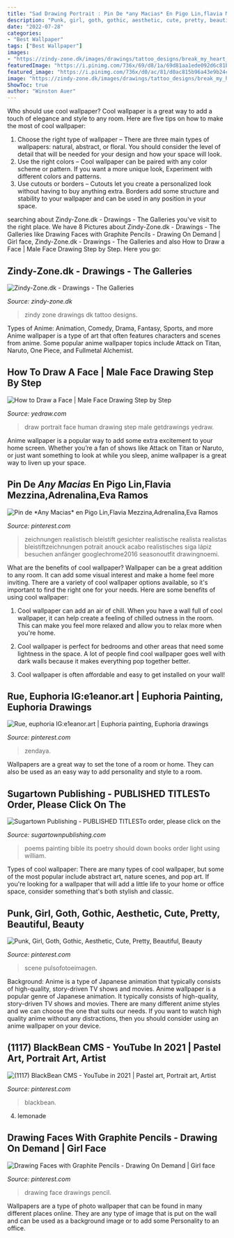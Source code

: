 ```yaml
---
title: "Sad Drawing Portrait : Pin De *any Macias* En Pigo Lin,flavia Mezzina,adrenalina,eva Ramos"
description: "Punk, girl, goth, gothic, aesthetic, cute, pretty, beautiful, beauty"
date: "2022-07-28"
categories:
- "Best Wallpaper"
tags: ["Best Wallpaper"]
images:
- "https://zindy-zone.dk/images/drawings/tattoo_designs/break_my_heart_chicano_zindy.jpg"
featuredImage: "https://i.pinimg.com/736x/69/d8/1a/69d81aa1ede092d6c81b72f47c0478a3.jpg"
featured_image: "https://i.pinimg.com/736x/d0/ac/81/d0ac815b96a43e9b24c36500b250d3ee.jpg"
image: "https://zindy-zone.dk/images/drawings/tattoo_designs/break_my_heart_chicano_zindy.jpg"
ShowToc: true
author: "Winston Auer"
---
```



Who should use cool wallpaper?
Cool wallpaper is a great way to add a touch of elegance and style to any room. Here are five tips on how to make the most of cool wallpaper: 
1) Choose the right type of wallpaper – There are three main types of wallpapers: natural, abstract, or floral. You should consider the level of detail that will be needed for your design and how your space will look. 
2) Use the right colors – Cool wallpaper can be paired with any color scheme or pattern. If you want a more unique look, Experiment with different colors and patterns. 
3) Use cutouts or borders – Cutouts let you create a personalized look without having to buy anything extra. Borders add some structure and stability to your wallpaper and can be used in any position in your space.

	

		
searching about Zindy-Zone.dk - Drawings - The Galleries you've visit to the right place. We have 8 Pictures about Zindy-Zone.dk - Drawings - The Galleries like Drawing Faces with Graphite Pencils - Drawing On Demand | Girl face, Zindy-Zone.dk - Drawings - The Galleries and also How to Draw a Face | Male Face Drawing Step by Step. Here you go:
		
    
## Zindy-Zone.dk - Drawings - The Galleries

<img loading=lazy src="https://zindy-zone.dk/images/drawings/tattoo_designs/break_my_heart_chicano_zindy.jpg" onerror="this.onerror=null;this.src='https://tse1.mm.bing.net/th?id=OIP.xCuw4DgRlLe_7_26CwwIpQHaKk&amp;pid=15.1';" alt="Zindy-Zone.dk - Drawings - The Galleries">

_Source: zindy-zone.dk_

>zindy zone drawings dk tattoo designs. 

	

Types of Anime: Animation, Comedy, Drama, Fantasy, Sports, and more
Anime wallpaper is a type of art that often features characters and scenes from anime. Some popular anime wallpaper topics include Attack on Titan, Naruto, One Piece, and Fullmetal Alchemist.

    
## How To Draw A Face | Male Face Drawing Step By Step

<img loading=lazy src="https://www.yedraw.com/peoples/draw-portrait-6.jpg" onerror="this.onerror=null;this.src='https://tse3.mm.bing.net/th?id=OIP.RITKJU7eGdruZrn70u8DGAHaKX&amp;pid=15.1';" alt="How to Draw a Face | Male Face Drawing Step by Step">

_Source: yedraw.com_

>draw portrait face human drawing step male getdrawings yedraw. 

	

Anime wallpaper is a popular way to add some extra excitement to your home screen. Whether you’re a fan of shows like Attack on Titan or Naruto, or just want something to look at while you sleep, anime wallpaper is a great way to liven up your space.

    
## Pin De *Any Macias* En Pigo Lin,Flavia Mezzina,Adrenalina,Eva Ramos

<img loading=lazy src="https://i.pinimg.com/736x/69/d8/1a/69d81aa1ede092d6c81b72f47c0478a3.jpg" onerror="this.onerror=null;this.src='https://tse2.mm.bing.net/th?id=OIP.071sHfMkRg-sDl-6dZ6lNAHaJB&amp;pid=15.1';" alt="Pin de *Any Macias* en Pigo Lin,Flavia Mezzina,Adrenalina,Eva Ramos">

_Source: pinterest.com_

>zeichnungen realistisch bleistift gesichter realistische realista realistas bleistiftzeichnungen potrait anouck acabo realistisches siga lápiz besuchen anfänger googlechrome2016 seasonoutfit drawingnoemi. 

	

What are the benefits of cool wallpaper?
Wallpaper can be a great addition to any room. It can add some visual interest and make a home feel more inviting. There are a variety of cool wallpaper options available, so it's important to find the right one for your needs. Here are some benefits of using cool wallpaper: 
1. Cool wallpaper can add an air of chill. When you have a wall full of cool wallpaper, it can help create a feeling of chilled outness in the room. This can make you feel more relaxed and allow you to relax more when you're home. 

2. Cool wallpaper is perfect for bedrooms and other areas that need some lightness in the space. A lot of people find cool wallpaper goes well with dark walls because it makes everything pop together better. 

3. Cool wallpaper is often affordable and easy to get installed on your wall!

    
## Rue, Euphoria IG:e1eanor.art | Euphoria Painting, Euphoria Drawings

<img loading=lazy src="https://i.pinimg.com/736x/d0/ac/81/d0ac815b96a43e9b24c36500b250d3ee.jpg" onerror="this.onerror=null;this.src='https://tse4.mm.bing.net/th?id=OIP.vQt0OdobCJS95LeCgUVK8gHaJ3&amp;pid=15.1';" alt="Rue, euphoria IG:e1eanor.art | Euphoria painting, Euphoria drawings">

_Source: pinterest.com_

>zendaya. 

	

Wallpapers are a great way to set the tone of a room or home. They can also be used as an easy way to add personality and style to a room.

    
## Sugartown Publishing - PUBLISHED TITLESTo Order, Please Click On The

<img loading=lazy src="http://sugartownpublishing.com/yahoo_site_admin/assets/images/C-Coleman-final-cover_sm.114120810_std.jpg" onerror="this.onerror=null;this.src='https://tse2.mm.bing.net/th?id=OIP.jYimtef_YN9Dcd76Yur0hAHaLR&amp;pid=15.1';" alt="Sugartown Publishing - PUBLISHED TITLESTo order, please click on the">

_Source: sugartownpublishing.com_

>poems painting bible its poetry should down books order light using william. 

	

Types of cool wallpaper:
There are many types of cool wallpaper, but some of the most popular include abstract art, nature scenes, and pop art. If you're looking for a wallpaper that will add a little life to your home or office space, consider something that's both stylish and classic.

    
## Punk, Girl, Goth, Gothic, Aesthetic, Cute, Pretty, Beautiful, Beauty

<img loading=lazy src="https://i.pinimg.com/736x/9e/ce/5a/9ece5ac14798a1fdb2c751047d0def6a.jpg" onerror="this.onerror=null;this.src='https://tse3.mm.bing.net/th?id=OIP.LXt1jzIyHuJ0K6XwAVwASQHaJ4&amp;pid=15.1';" alt="Punk, Girl, Goth, Gothic, Aesthetic, Cute, Pretty, Beautiful, Beauty">

_Source: pinterest.com_

>scene pulsofotoeimagen. 

	

Background: Anime is a type of Japanese animation that typically consists of high-quality, story-driven TV shows and movies.
Anime wallpaper is a popular genre of Japanese animation. It typically consists of high-quality, story-driven TV shows and movies. There are many different anime styles and we can choose the one that suits our needs. If you want to watch high quality anime without any distractions, then you should consider using an anime wallpaper on your device.

    
## (1117) BlackBean CMS - YouTube In 2021 | Pastel Art, Portrait Art, Artist

<img loading=lazy src="https://i.pinimg.com/736x/ff/b1/9e/ffb19ec05ababb1d67cf422e3cd2305b.jpg" onerror="this.onerror=null;this.src='https://tse1.mm.bing.net/th?id=OIP.ReYNhbH89QjtD5Y8MyvQeQHaJ3&amp;pid=15.1';" alt="(1117) BlackBean CMS - YouTube in 2021 | Pastel art, Portrait art, Artist">

_Source: pinterest.com_

>blackbean. 

	

4. lemonade 

    
## Drawing Faces With Graphite Pencils - Drawing On Demand | Girl Face

<img loading=lazy src="https://i.pinimg.com/736x/bc/86/2b/bc862bfc2e6798d4ef99937df6c9cc4d.jpg" onerror="this.onerror=null;this.src='https://tse4.mm.bing.net/th?id=OIP.zZlCqYcgNJpkzGDix4CAlwHaHJ&amp;pid=15.1';" alt="Drawing Faces with Graphite Pencils - Drawing On Demand | Girl face">

_Source: pinterest.com_

>drawing face drawings pencil. 

	



Wallpapers are a type of photo wallpaper that can be found in many different places online. They are any type of image that is put on the wall and can be used as a background image or to add some Personality to an office.

